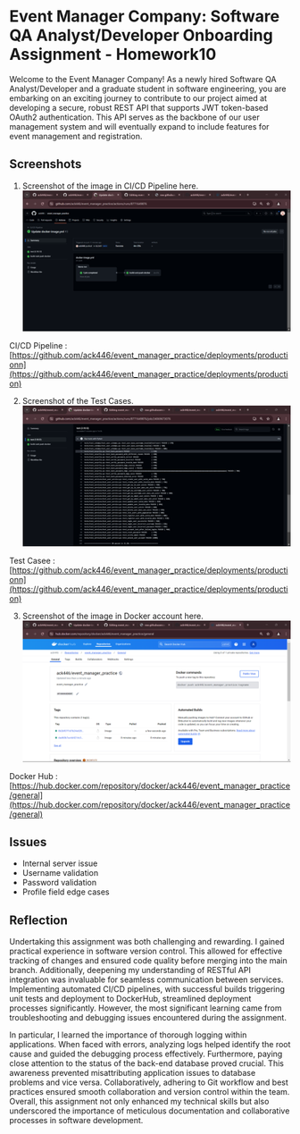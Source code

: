 # Event Manager Company: Software QA Analyst/Developer Onboarding Assignment - Homework10

Welcome to the Event Manager Company! As a newly hired Software QA Analyst/Developer and a graduate student in software engineering, you are embarking on an exciting journey to contribute to our project aimed at developing a secure, robust REST API that supports JWT token-based OAuth2 authentication. This API serves as the backbone of our user management system and will eventually expand to include features for event management and registration.

## Screenshots

1.  Screenshot of the image in CI/CD Pipeline here.
![alt text](screenshot/01.png)

CI/CD Pipeline : [https://github.com/ack446/event_manager_practice/deployments/productionn](https://github.com/ack446/event_manager_practice/deployments/production)

2.  Screenshot of the Test Cases.
![alt text](screenshot/02.png)

Test Casee : [https://github.com/ack446/event_manager_practice/deployments/productionn](https://github.com/ack446/event_manager_practice/deployments/production)

3.  Screenshot of the image in Docker account here.
![alt text](screenshot/03.png)

Docker Hub : [https://hub.docker.com/repository/docker/ack446/event_manager_practice/general](https://hub.docker.com/repository/docker/ack446/event_manager_practice/general)


## Issues 
- Internal server issue
- Username validation
- Password validation
- Profile field edge cases 


## Reflection
Undertaking this assignment was both challenging and rewarding. I gained practical experience in software version control. This allowed for effective tracking of changes and ensured code quality before merging into the main branch. Additionally, deepening my understanding of RESTful API integration was invaluable for seamless communication between services. Implementing automated CI/CD pipelines, with successful builds triggering unit tests and deployment to DockerHub, streamlined deployment processes significantly. However, the most significant learning came from troubleshooting and debugging issues encountered during the assignment.

In particular, I learned the importance of thorough logging within applications. When faced with errors, analyzing logs helped identify the root cause and guided the debugging process effectively. Furthermore, paying close attention to the status of the back-end database proved crucial. This awareness prevented misattributing application issues to database problems and vice versa. Collaboratively, adhering to Git workflow and best practices ensured smooth collaboration and version control within the team. Overall, this assignment not only enhanced my technical skills but also underscored the importance of meticulous documentation and collaborative processes in software development.
